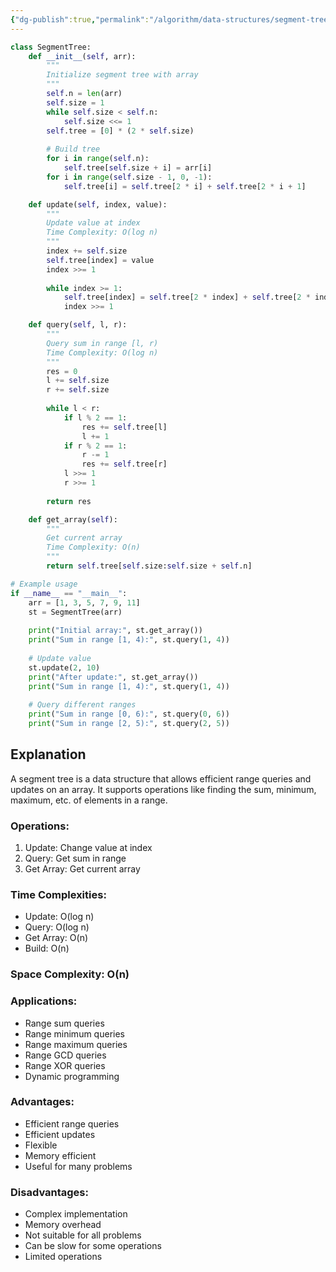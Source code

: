 ```yaml
---
{"dg-publish":true,"permalink":"/algorithm/data-structures/segment-trees/"}
---
```


```python
class SegmentTree:
    def __init__(self, arr):
        """
        Initialize segment tree with array
        """
        self.n = len(arr)
        self.size = 1
        while self.size < self.n:
            self.size <<= 1
        self.tree = [0] * (2 * self.size)
        
        # Build tree
        for i in range(self.n):
            self.tree[self.size + i] = arr[i]
        for i in range(self.size - 1, 0, -1):
            self.tree[i] = self.tree[2 * i] + self.tree[2 * i + 1]

    def update(self, index, value):
        """
        Update value at index
        Time Complexity: O(log n)
        """
        index += self.size
        self.tree[index] = value
        index >>= 1
        
        while index >= 1:
            self.tree[index] = self.tree[2 * index] + self.tree[2 * index + 1]
            index >>= 1

    def query(self, l, r):
        """
        Query sum in range [l, r)
        Time Complexity: O(log n)
        """
        res = 0
        l += self.size
        r += self.size
        
        while l < r:
            if l % 2 == 1:
                res += self.tree[l]
                l += 1
            if r % 2 == 1:
                r -= 1
                res += self.tree[r]
            l >>= 1
            r >>= 1
            
        return res

    def get_array(self):
        """
        Get current array
        Time Complexity: O(n)
        """
        return self.tree[self.size:self.size + self.n]

# Example usage
if __name__ == "__main__":
    arr = [1, 3, 5, 7, 9, 11]
    st = SegmentTree(arr)
    
    print("Initial array:", st.get_array())
    print("Sum in range [1, 4):", st.query(1, 4))
    
    # Update value
    st.update(2, 10)
    print("After update:", st.get_array())
    print("Sum in range [1, 4):", st.query(1, 4))
    
    # Query different ranges
    print("Sum in range [0, 6):", st.query(0, 6))
    print("Sum in range [2, 5):", st.query(2, 5))
```

## Explanation
A segment tree is a data structure that allows efficient range queries and updates on an array. It supports operations like finding the sum, minimum, maximum, etc. of elements in a range.

### Operations:
1. Update: Change value at index
2. Query: Get sum in range
3. Get Array: Get current array

### Time Complexities:
- Update: O(log n)
- Query: O(log n)
- Get Array: O(n)
- Build: O(n)

### Space Complexity: O(n)

### Applications:
- Range sum queries
- Range minimum queries
- Range maximum queries
- Range GCD queries
- Range XOR queries
- Dynamic programming

### Advantages:
- Efficient range queries
- Efficient updates
- Flexible
- Memory efficient
- Useful for many problems

### Disadvantages:
- Complex implementation
- Memory overhead
- Not suitable for all problems
- Can be slow for some operations
- Limited operations 